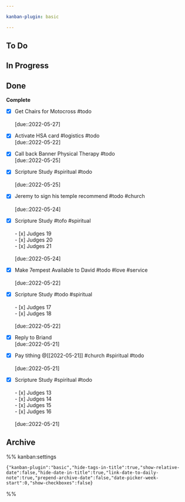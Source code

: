 ```yaml
---

kanban-plugin: basic

---
```


## To Do



## In Progress



## Done

**Complete**
- [x] Get Chairs for Motocross #todo <br><br>[due::2022-05-27]
- [x] Activate HSA card #logistics #todo <br>[due::2022-05-22]
- [x] Call back Banner Physical Therapy #todo <br>[due::2022-05-25]
- [x] Scripture Study #spiritual #todo <br><br>[due::2022-05-25]
- [x] Jeremy to sign his temple recommend #todo #church <br><br>[due::2022-05-24]
- [x] Scripture Study #tofo #spiritual <br><br>- [x] Judges 19<br>- [x] Judges 20<br>- [x] Judges 21<br><br>[due::2022-05-24]
- [x] Make 7empest Available to David #todo #love #service<br><br>[due::2022-05-22]
- [x] Scripture Study #todo #spiritual <br><br>- [x] Judges 17<br>- [x] Judges 18<br><br>[due::2022-05-22]
- [x] Reply to Briand <br>[due::2022-05-21]
- [x] Pay tithing @[[2022-05-21]] #church #spiritual #todo <br><br>[due::2022-05-21]
- [x] Scripture Study #spiritual #todo <br><br>- [x] Judges 13 <br>- [x] Judges 14 <br>- [x] Judges 15<br>- [x] Judges 16<br><br>[due::2022-05-21]


## Archive





%% kanban:settings
```
{"kanban-plugin":"basic","hide-tags-in-title":true,"show-relative-date":false,"hide-date-in-title":true,"link-date-to-daily-note":true,"prepend-archive-date":false,"date-picker-week-start":0,"show-checkboxes":false}
```
%%